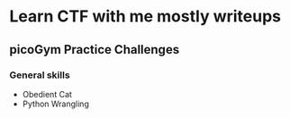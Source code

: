 # Learn CTF with me mostly writeups
## picoGym Practice Challenges
### General skills
* Obedient Cat
* Python Wrangling